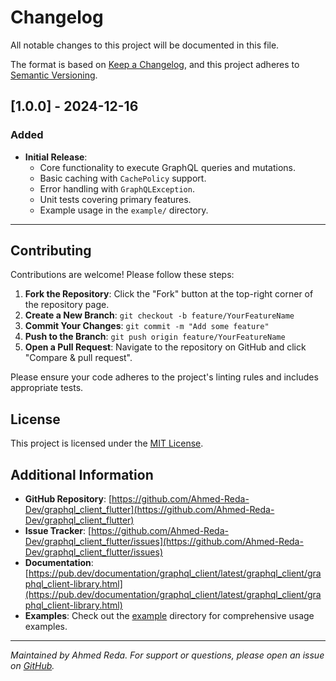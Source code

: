 # Changelog

All notable changes to this project will be documented in this file.

The format is based on [Keep a Changelog](https://keepachangelog.com/en/1.0.0/),
and this project adheres to [Semantic Versioning](https://semver.org/spec/v2.0.0.html).

## [1.0.0] - 2024-12-16

### Added
- **Initial Release**:
  - Core functionality to execute GraphQL queries and mutations.
  - Basic caching with `CachePolicy` support.
  - Error handling with `GraphQLException`.
  - Unit tests covering primary features.
  - Example usage in the `example/` directory.

---

## Contributing

Contributions are welcome! Please follow these steps:

1. **Fork the Repository**: Click the "Fork" button at the top-right corner of the repository page.
2. **Create a New Branch**: `git checkout -b feature/YourFeatureName`
3. **Commit Your Changes**: `git commit -m "Add some feature"`
4. **Push to the Branch**: `git push origin feature/YourFeatureName`
5. **Open a Pull Request**: Navigate to the repository on GitHub and click "Compare & pull request".

Please ensure your code adheres to the project's linting rules and includes appropriate tests.

## License

This project is licensed under the [MIT License](LICENSE).

## Additional Information

- **GitHub Repository**: [https://github.com/Ahmed-Reda-Dev/graphql_client_flutter](https://github.com/Ahmed-Reda-Dev/graphql_client_flutter)
- **Issue Tracker**: [https://github.com/Ahmed-Reda-Dev/graphql_client_flutter/issues](https://github.com/Ahmed-Reda-Dev/graphql_client_flutter/issues)
- **Documentation**: [https://pub.dev/documentation/graphql_client/latest/graphql_client/graphql_client-library.html](https://pub.dev/documentation/graphql_client/latest/graphql_client/graphql_client-library.html)
- **Examples**: Check out the [example](example/) directory for comprehensive usage examples.

---

*Maintained by Ahmed Reda. For support or questions, please open an issue on [GitHub](https://github.com/Ahmed-Reda-Dev/graphql_client_flutter/issues).*